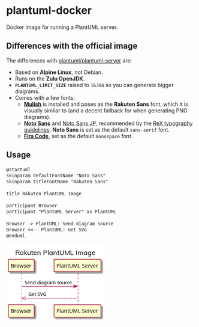 # plantuml-docker

Docker image for running a PlantUML server.

## Differences with the official image

The differences with [plantuml/plantuml-server](https://hub.docker.com/r/plantuml/plantuml-server) are:

- Based on **Alpine Linux**, not Debian.
- Runs on the **Zulu OpenJDK**.
- **`PLANTUML_LIMIT_SIZE`** raised to `16384` so you can generate bigger diagrams.
- Comes with a few fonts:
  - **[Mulish](https://fonts.google.com/specimen/Mulish)** is installed and poses as the **Rakuten Sans** font, which it is visually similar to (and a decent fallback for when generating PNG diagrams).
  - **[Noto Sans](https://fonts.google.com/specimen/Noto+Sans)** and [Noto Sans JP](https://fonts.google.com/specimen/Noto+Sans+JP), recommended by the [ReX typography guidelines](http://rex.public.rakuten-it.com/design/the-basics/typography/). **Noto Sans** is set as the default `sans-serif` font.
  - **[Fira Code](https://fonts.google.com/specimen/Fira+Code)**, set as the default `monospace` font.

## Usage

```plantuml
@startuml
skinparam defaultFontName "Noto Sans"
skinparam titleFontName "Rakuten Sans"

title Rakuten PlantUML Image

participant Browser
participant "PlantUML Server" as PlantUML

Browser -> PlantUML: Send diagram source
Browser <<-- PlantUML: Get SVG
@enduml
```

![example](./example.png)
